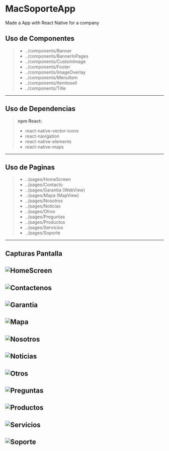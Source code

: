 # MacSoporteApp
Made a App with React Native for a company

## Uso de Componentes
> - ../components/Banner
> - ../components/BannerInPages
> - ../components/CustomImage
> - ../components/Footer
> - ../components/ImageOverlay
> - ../components/MenuItem
> - ../components/Itemtosell
> - ../components/Title
----------
## Uso de Dependencias
> **npm React:**
> - react-native-vector-icons
> - react-navigation
> - react-native-elements
> - react-native-maps
----------
## Uso de Paginas
> - ../pages/HomeScreen
> - ../pages/Contacto
> - ../pages/Garantia (WebView)
> - ../pages/Mapa (MapView)
> - ../pages/Nosotros
> - ../pages/Noticias
> - ../pages/Otros
> - ../pages/Preguntas
> - ../pages/Productos
> - ../pages/Servicios
> - ../pages/Soporte
----------
## Capturas Pantalla
![HomeScreen](./src/img/screencapture/HomeScreen.png)
----------
![Contactenos](./src/img/screencapture/Contactenos.png)
----------
![Garantia](./src/img/screencapture/Garantia.png)
----------
![Mapa](./src/img/screencapture/Mapa.png)
----------
![Nosotros](./src/img/screencapture/Nosotros.png)
----------
![Noticias](./src/img/screencapture/Noticias.png)
----------
![Otros](./src/img/screencapture/Otros.png)
----------
![Preguntas](./src/img/screencapture/Preguntas.png)
----------
![Productos](./src/img/screencapture/Productos.png)
----------
![Servicios](./src/img/screencapture/Servicios.png)
----------
![Soporte](./src/img/screencapture/Soporte.png)
----------
